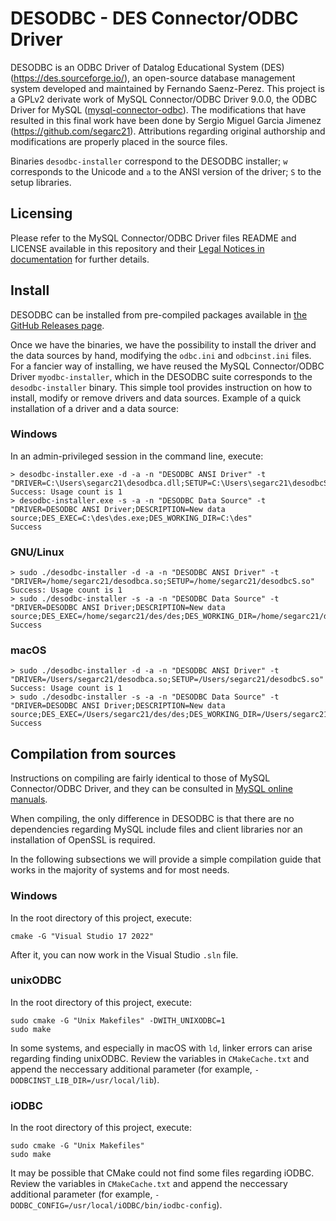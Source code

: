 # DESODBC - DES Connector/ODBC Driver

DESODBC is an ODBC Driver of Datalog Educational System (DES) (https://des.sourceforge.io/), an open-source database management system developed and maintained by Fernando Saenz-Perez. This project is a GPLv2 derivate work of MySQL Connector/ODBC Driver 9.0.0, the ODBC Driver for MySQL ([mysql-connector-odbc](https://github.com/mysql/mysql-connector-odbc)). The modifications that have resulted in this final work have been done by Sergio Miguel Garcia Jimenez (https://github.com/segarc21). Attributions regarding original authorship and modifications are properly placed in the source files.

Binaries ```desodbc-installer``` correspond to the DESODBC installer; ```w``` corresponds to the Unicode and ```a``` to the ANSI version of the driver; ```S``` to the setup libraries.

## Licensing

Please refer to the MySQL Connector/ODBC Driver files README and LICENSE available in this repository and their [Legal Notices in documentation](https://dev.mysql.com/doc/relnotes/connector-odbc/en/preface.html) for further details.

## Install

DESODBC can be installed from pre-compiled packages available in [the GitHub Releases page](https://github.com/segarc21/des-connector-odbc/releases).

Once we have the binaries, we have the possibility to install the driver and the data sources by hand, modifying the ```odbc.ini``` and ```odbcinst.ini``` files. For a fancier way of installing, we have reused the MySQL Connector/ODBC Driver ```myodbc-installer```, which in the DESODBC suite corresponds to the ```desodbc-installer``` binary. This simple tool provides instruction on how to install, modify or remove drivers and data sources. Example of a quick installation of a driver and a data source:

### Windows
In an admin-privileged session in the command line, execute:
```
> desodbc-installer.exe -d -a -n "DESODBC ANSI Driver" -t "DRIVER=C:\Users\segarc21\desodbca.dll;SETUP=C:\Users\segarc21\desodbcS.dll"
Success: Usage count is 1
> desodbc-installer.exe -s -a -n "DESODBC Data Source" -t "DRIVER=DESODBC ANSI Driver;DESCRIPTION=New data source;DES_EXEC=C:\des\des.exe;DES_WORKING_DIR=C:\des"
Success
```

### GNU/Linux
```
> sudo ./desodbc-installer -d -a -n "DESODBC ANSI Driver" -t "DRIVER=/home/segarc21/desodbca.so;SETUP=/home/segarc21/desodbcS.so"
Success: Usage count is 1
> sudo ./desodbc-installer -s -a -n "DESODBC Data Source" -t "DRIVER=DESODBC ANSI Driver;DESCRIPTION=New data source;DES_EXEC=/home/segarc21/des/des;DES_WORKING_DIR=/home/segarc21/des"
Success
```

### macOS
```
> sudo ./desodbc-installer -d -a -n "DESODBC ANSI Driver" -t "DRIVER=/Users/segarc21/desodbca.so;SETUP=/Users/segarc21/desodbcS.so"
Success: Usage count is 1
> sudo ./desodbc-installer -s -a -n "DESODBC Data Source" -t "DRIVER=DESODBC ANSI Driver;DESCRIPTION=New data source;DES_EXEC=/Users/segarc21/des/des;DES_WORKING_DIR=/Users/segarc21/des"
Success
```

## Compilation from sources

Instructions on compiling are fairly identical to those of MySQL Connector/ODBC Driver, and they can be consulted in [MySQL online manuals](https://dev.mysql.com/doc/connector-odbc/en/connector-odbc-installation.html).

When compiling, the only difference in DESODBC is that there are no dependencies regarding MySQL include files and client libraries nor an installation of OpenSSL is required.

In the following subsections we will provide a simple compilation guide that works in the majority of systems and for most needs.

### Windows
In the root directory of this project, execute:
```
cmake -G "Visual Studio 17 2022"
```
After it, you can now work in the Visual Studio ```.sln``` file.

### unixODBC
In the root directory of this project, execute:
```
sudo cmake -G "Unix Makefiles" -DWITH_UNIXODBC=1
sudo make
```
In some systems, and especially in macOS with ```ld```, linker errors can arise regarding finding unixODBC. Review the variables in ```CMakeCache.txt``` and append the neccessary additional parameter (for example, ```-DODBCINST_LIB_DIR=/usr/local/lib```).

### iODBC
In the root directory of this project, execute:
```
sudo cmake -G "Unix Makefiles"
sudo make
```
It may be possible that CMake could not find some files regarding iODBC. Review the variables in ```CMakeCache.txt``` and append the neccessary additional parameter (for example, ```-DODBC_CONFIG=/usr/local/iODBC/bin/iodbc-config```).
